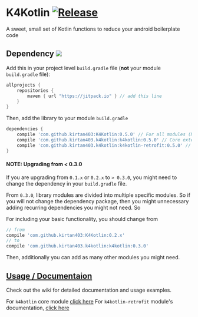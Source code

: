 # K4Kotlin [![Release](https://jitpack.io/v/kirtan403/k4kotlin.svg)](https://jitpack.io/#kirtan403/k4kotlin)

A sweet, small set of Kotlin functions to reduce your android boilerplate code

## Dependency [![](https://jitpack.io/v/kirtan403/k4kotlin/month.svg)](https://jitpack.io/#kirtan403/k4kotlin)

Add this in your project level `build.gradle` file (**not** your module `build.gradle` file):

```gradle
allprojects {
	repositories {
        maven { url "https://jitpack.io" } // add this line
    }
}
```

Then, add the library to your module `build.gradle`
```gradle
dependencies {
    compile 'com.github.kirtan403:K4Kotlin:0.5.0' // For all modules (NOT RECOMMENDED)
    compile 'com.github.kirtan403.k4kotlin:k4kotlin:0.5.0' // Core extension functions
    compile 'com.github.kirtan403.k4kotlin:k4kotlin-retrofit:0.5.0' // Extensions for Retrofit
}
```



#### NOTE: Upgrading from < 0.3.0

If you are upgrading from `0.1.x` or `0.2.x` to  `> 0.3.0`, you might need to change the dependency in your `build.gradle` file. 

From `0.3.0`, library modules are divided into multiple specific modules. So if you will not change the dependency package, then you might unnecessary adding recurring dependencies you might not need. So 

For including your basic functionality, you should change from 

```gradle
// from
compile 'com.github.kirtan403:K4Kotlin:0.2.x'
// to 
compile 'com.github.kirtan403.k4kotlin:k4kotlin:0.3.0'
```

Then, additionally you can add as many other modules you might need.

## [Usage / Documentaion](https://github.com/kirtan403/K4Kotlin/wiki)

Check out the wiki for detailed documentation and usage examples.

For `k4kotlin` core module [click here](https://github.com/kirtan403/K4Kotlin/wiki/K4Kotlin)
For `k4kotlin-retrofit` module's documentation, [click here](https://github.com/kirtan403/K4Kotlin/wiki/Retrofit)


